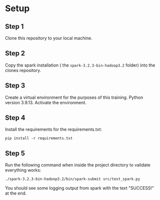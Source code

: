 # Setup

## Step 1
Clone this repository to your local machine.

## Step 2
Copy the spark installation ( the `spark-3.2.3-bin-hadoop3.2` folder) into the clones repository. 

## Step 3
Create a virtual environment for the purposes of this training. Python version 3.9.13. Activate the environment.

## Step 4
Install the requirements for the requirements.txt:

`pip install -r requirements.txt`


## Step 5
Run the following command when inside the project directory to validate everything works:

`./spark-3.2.3-bin-hadoop3.2/bin/spark-submit src/test_spark.py`

You should see some logging output from spark with the text "SUCCESS!" at the end.
